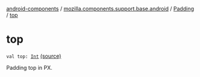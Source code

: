 [android-components](../../index.md) / [mozilla.components.support.base.android](../index.md) / [Padding](index.md) / [top](./top.md)

# top

`val top: `[`Int`](https://kotlinlang.org/api/latest/jvm/stdlib/kotlin/-int/index.html) [(source)](https://github.com/mozilla-mobile/android-components/blob/master/components/support/base/src/main/java/mozilla/components/support/base/android/Padding.kt#L20)

Padding top in PX.

